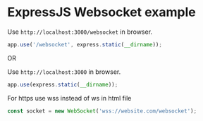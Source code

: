 # ExpressJS Websocket example

Use `http://localhost:3000/websocket` in browser.

```js
app.use('/websocket', express.static(__dirname));
```

OR

Use `http://localhost:3000` in browser.

```js
app.use(express.static(__dirname));
```

For https use wss instead of ws in html file

```js
const socket = new WebSocket('wss://website.com/websocket');
```